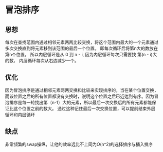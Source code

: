 # 冒泡排序

## 思想

每次在查找范围内通过相邻元素两两比较交换，将这个范围内最大的一个元素通过多次交换直到将元素移到该范围的最后一个位置。
即每次循环后将第n大的数放在第n个位置。
所以内层循环是从 0 到 n - i, 因为内层循环每次只需要找 第(n - i)大的数， 内层循环每次从右边减少一个。

## 优化

因为冒泡排序是通过相邻元素两两交换和比较来实现排序的，当在某个位置交换，而该位置之后的所有位置都没有交换时，说明这个位置之后已近达到有序。因为冒泡排序是每一轮找出第（n-1）大的元素，所以最后一次交换后的所有元素都能保证比这个位置之前的数大。
通过这种记住最后一次交换位置，可以提前结束外层循环和内层循环

## 缺点
非常频繁的swap操纵，让他的效率远比不上同为O(n^2)的选择排序与插入排序